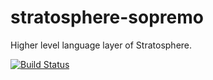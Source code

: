 stratosphere-sopremo
============

Higher level language layer of Stratosphere.

[![Build Status](https://travis-ci.org/TU-Berlin/stratosphere-sopremo.png?branch=master)](https://travis-ci.org/TU-Berlin/stratosphere-sopremo)
